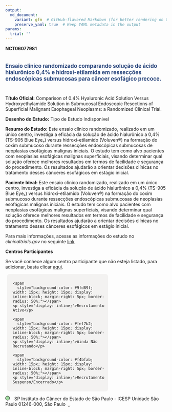 ```yaml
---
output: 
  md_document:
    variant: gfm  # GitHub-flavored Markdown (for better rendering on GitHub)
    preserve_yaml: true  # Keep YAML metadata in the output
params:
  trial: ''
---
```


**NCT06077981**

<div style="padding: 5px 5px 5px 0px; font-size: 1.20em; font-weight: bold; color: #2E4A7F; text-align: left; margin-bottom: 20px">

Ensaio clínico randomizado comparando solução de ácido hialurônico 0,4%
e hidroxi-etilamida em ressecções endoscópicas submucosas para câncer
esofágico precoce.

</div>

**Título Oficial:** Comparison of 0.4% Hyaluronic Acid Solution Versus
Hydroxyethylamide Solution in Submucosal Endoscopic Resections of
Superficial Malignant Esophageal Neoplasms: a Randomized Clinical Trial.

**Desenho do Estudo:** Tipo de Estudo Indisponivel

**Resumo do Estudo:** Este ensaio clínico randomizado, realizado em um
único centro, investiga a eficácia da solução de ácido hialurônico a
0,4% (TS-905 Blue Eyeₒ) versus hidroxi-etilamido (Voluven®) na formação
do coxim submucoso durante ressecções endoscópicas submucosas de
neoplasias esofágicas malignas iniciais. O estudo tem como alvo
pacientes com neoplasias esofágicas malignas superficiais, visando
determinar qual solução oferece melhores resultados em termos de
facilidade e segurança do procedimento. Os resultados ajudarão a
orientar decisões clínicas no tratamento desses cânceres esofágicos em
estágio inicial.

**Paciente Ideal:** Este ensaio clínico randomizado, realizado em um
único centro, investiga a eficácia da solução de ácido hialurônico a
0,4% (TS-905 Blue Eyeₒ) versus hidroxi-etilamido (Voluven®) na formação
do coxim submucoso durante ressecções endoscópicas submucosas de
neoplasias esofágicas malignas iniciais. O estudo tem como alvo
pacientes com neoplasias esofágicas malignas superficiais, visando
determinar qual solução oferece melhores resultados em termos de
facilidade e segurança do procedimento. Os resultados ajudarão a
orientar decisões clínicas no tratamento desses cânceres esofágicos em
estágio inicial.

Para mais informações, acesse as informações do estudo no
*clinicaltrials.gov* no seguinte
[link](https://clinicaltrials.gov/ct2/show/NCT06077981)

**Centros Participantes**

Se você conhece algum centro participante que não esteja listado, para
adicionar, basta clicar
[aqui](https://flazar.shinyapps.io/formsapp?study_nct_id=NCT06077981&location_id=N%2FA&location_full_name=N%2FA&form_type=Adicionar%20Centro%7D).

<div style="margin-bottom: 8px; margin-left: 5px; padding: 8px; max-width: 300px; background-color: #f3f2f1; border-radius: 8px;">

<div style="margin-left: 10px;">

    <span 
      style="background-color: #9fd89f; width: 15px; height: 15px; display: inline-block; margin-right: 5px; border-radius: 50%;"></span>
    <p style="display: inline;">Recrutamento Ativo</p>

</div>

<div style="margin-left: 10px;">

    <span 
      style="background-color: #fef7b2; width: 15px; height: 15px; display: inline-block; margin-right: 5px; border-radius: 50%;"></span>
    <p style="display: inline;">Ainda Não Recrutando</p>

</div>

<div style="margin-left: 10px;">

    <span 
      style="background-color: #f4bfab; width: 15px; height: 15px; display: inline-block; margin-right: 5px; border-radius: 50%;"></span>
    <p style="display: inline;">Recrutamento Suspenso/Encerrado</p>

</div>

</div>

<span style="border: 0.5px solid black; display: inline-block; width: 12px; height: 12px; border-radius: 50%; margin-right: 10px; padding-bottom: 0px; background-color: #9fd89f;"></span>
SP Instituto do Câncer do Estado de São Paulo - ICESP Unidade São Paulo
01246-000, São Paulo
<span style="color: #2E4A7F; margin-left: 2px; padding: 2px; background-color: #f3f2f1; border-radius: 8px; font-weight: 500; font-size: 0.6">[REPORTAR
ERRO](https://flazar.shinyapps.io/formsapp?study_nct_id=NCT06077981&location_id=INSTITUTODOCANCERDOESTADODESAOPAULOSAOPAULO01246000BRAZIL&location_full_name=Instituto%20do%20C%C3%A2ncer%20do%20Estado%20de%20S%C3%A3o%20Paulo%20-%20ICESP%20Unidade%20S%C3%A3o%20Paulo%2C%2001246-000%2C%20S%C3%A3o%20Paulo&form_type=Reportar%20Erro)</span>
